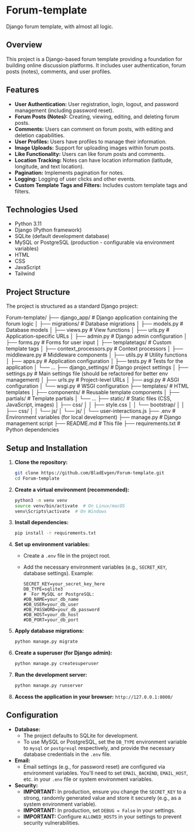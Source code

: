 # Forum-template

Django forum template, with almost all logic.

## Overview

This project is a Django-based forum template providing a foundation for building online discussion platforms. It includes user authentication, forum posts (notes), comments, and user profiles.

## Features

* **User Authentication:** User registration, login, logout, and password management (including password reset).
* **Forum Posts (Notes):** Creating, viewing, editing, and deleting forum posts.
* **Comments:** Users can comment on forum posts, with editing and deletion capabilities.
* **User Profiles:** Users have profiles to manage their information.
* **Image Uploads:** Support for uploading images within forum posts.
* **Like Functionality:** Users can like forum posts and comments.
* **Location Tracking:** Notes can have location information (latitude, longitude, and text location).
* **Pagination:** Implements pagination for notes.
* **Logging:** Logging of user clicks and other events.
* **Custom Template Tags and Filters:** Includes custom template tags and filters.

## Technologies Used

* Python 3.11
* Django (Python framework)
* SQLite (default development database)
* MySQL or PostgreSQL (production - configurable via environment variables)
* HTML
* CSS
* JavaScript
* Tailwind

## Project Structure

The project is structured as a standard Django project:

Forum-template/
├── django_app/          # Django application containing the forum logic
│   ├── migrations/     # Database migrations
│   ├── models.py       # Database models
│   ├── views.py        # View functions
│   ├── urls.py         # Application-specific URLs
│   ├── admin.py        # Django admin configuration
│   ├── forms.py        # Forms for user input
│   ├── templatetags/  # Custom template tags
│   ├── context_processors.py # Context processors
│   ├── middleware.py   # Middleware components
│   ├── utils.py        # Utility functions
│   ├── apps.py         # Application configuration
│   ├── tests.py        # Tests for the application
│   └── ...
├── django_settings/     # Django project settings
│   ├── settings.py    # Main settings file (should be refactored for better env management)
│   ├── urls.py        # Project-level URLs
│   ├── asgi.py        # ASGI configuration
│   └── wsgi.py        # WSGI configuration
├── templates/         # HTML templates
│   ├── components/    # Reusable template components
│   ├── partials/      # Template partials
│   └── ...
├── static/             # Static files (CSS, JavaScript, images)
│   ├── css/
│   │   ├── style.css
│   │   └── bootstrap/
│   │       ├── css/
│   │       └── js/
│   └── js/
│       └── user-interactions.js
├── .env                # Environment variables (for local development)
├── manage.py           # Django management script
├── README.md           # This file
├── requirements.txt    # Python dependencies


## Setup and Installation

1.  **Clone the repository:**

    ```bash
    git clone https://github.com/BladEvgen/Forum-template.git
    cd Forum-template
    ```

2.  **Create a virtual environment (recommended):**

    ```bash
    python3 -m venv venv
    source venv/bin/activate  # On Linux/macOS
    venv\Scripts\activate  # On Windows
    ```

3.  **Install dependencies:**

    ```bash
    pip install -r requirements.txt
    ```

4.  **Set up environment variables:**

    * Create a `.env` file in the project root.
    * Add the necessary environment variables (e.g., `SECRET_KEY`, database settings).  Example:

        ```
        SECRET_KEY=your_secret_key_here
        DB_TYPE=sqlite3
        #  For MySQL or PostgreSQL:
        #DB_NAME=your_db_name
        #DB_USER=your_db_user
        #DB_PASSWORD=your_db_password
        #DB_HOST=your_db_host
        #DB_PORT=your_db_port
        ```

5.  **Apply database migrations:**

    ```bash
    python manage.py migrate
    ```

6.  **Create a superuser (for Django admin):**

    ```bash
    python manage.py createsuperuser
    ```

7.  **Run the development server:**

    ```bash
    python manage.py runserver
    ```

8.  **Access the application in your browser:** `http://127.0.0.1:8000/`

## Configuration

* **Database:**
    * The project defaults to SQLite for development.
    * To use MySQL or PostgreSQL, set the `DB_TYPE` environment variable to `mysql` or `postgresql` respectively, and provide the necessary database credentials in the `.env` file.
* **Email:**
    * Email settings (e.g., for password reset) are configured via environment variables.  You'll need to set `EMAIL_BACKEND`, `EMAIL_HOST`, etc. in your `.env` file or system environment variables.
* **Security:**
    * **IMPORTANT:** In production, ensure you change the `SECRET_KEY` to a strong, randomly generated value and store it securely (e.g., as a system environment variable).
    * **IMPORTANT:** In production, set `DEBUG = False` in your settings.
    * **IMPORTANT:** Configure `ALLOWED_HOSTS` in your settings to prevent security vulnerabilities.
